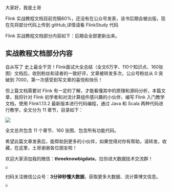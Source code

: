 大家好，我是土哥

Flink 实战教程文档目前完稿60%，还没有在公众号发表，该书后期会被出版，现在先将部分代码上传到 gitHub,详情请看 FlinkStudy 代码

Flink 实战教程文档部分内容如下：后期会全部更新出来。

## 实战教程文档部分内容

自从写了 史上最全干货！Flink面试大全总结（全文6万字、110个知识点、160张图）文档后，收到粉丝和读者的一致好评，文章被转发多次，公众号粉丝从 0 突破到 7000，第一次感受到写文章的喜悦和快乐！

但上篇文档需要对 Flink 有一定的了解，才能看懂其中的原理和源码分析，本篇文章，我将针对 Flink 初学者和对流计算组件感兴趣的小伙伴，编写 Flink 入门教学文档，使用 Flink1.13.2 最新版本进行代码编程，通过 Java 和 Scala 两种代码进行教学，全文分为 11 章节，目录如下：


![](https://files.mdnice.com/user/19005/80ef0685-a70a-492c-b5d0-bb847eeda49e.png)


全文总共包含 11 个章节、160 张图、包含所有功能代码。

希望此篇文章发表后，能帮助到更多的小伙伴，如果觉得对你有帮助，请转发，收藏，在这里，土哥谢谢各位朋友啦！

欢迎大家添加我的微信：**threeknowbigdata**，拉你进大数据技术交流群！

<img src="https://files.mdnice.com/user/19005/0b6a4942-feba-4469-b59e-6e467d19d59e.png" style="zoom:50%;" />

扫码关注微信公众号：**3分钟秒懂大数据**，获取更多大数据、流计算博文信息。

<img src="https://files.mdnice.com/user/19005/9b74646c-5950-4a72-ba53-f3755c6ed667.png" style="zoom:50%;" />



